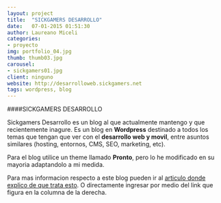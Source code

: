```yaml
---
layout: project
title:  "SICKGAMERS DESARROLLO"
date:   07-01-2015 01:51:30
author: Laureano Miceli
categories:
- proyecto
img: portfolio_04.jpg
thumb: thumb03.jpg
carousel:
- sickgamers01.jpg
client: ninguno
website: http://desarrolloweb.sickgamers.net
tags: wordpress, blog
---
```

####SICKGAMERS DESARROLLO

Sickgamers Desarrollo es un blog al que actualmente mantengo y que recientemente inagure. Es un blog en **Wordpress** destinado a todos los temas que tengan que ver con el **desarrollo web y movil**, entre asuntos similares (hosting, entornos, CMS, SEO, marketing, etc).

Para el blog utilice un theme llamado **Pronto**, pero lo he modificado en su mayoria adaptandolo a mi medida.

Para mas informacion respecto a este blog pueden ir al [articulo donde explico de que trata esto][1]. O directamente ingresar por medio del link que figura en la columna de la derecha.

[1]: http://aluknot.github.io/blog/novedades/07/01/2014/sickgamers-desarrollo-me-mudo-en-parte/